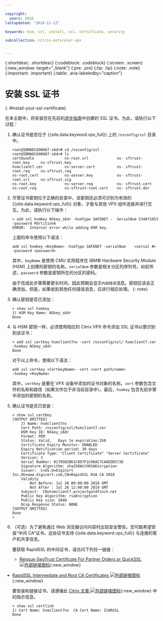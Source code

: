 ```yaml
---

copyright:
  years: 2018
lastupdated: "2018-11-12"

keywords: hsm, ssl, install, ssl, certificate, security

subcollection: citrix-netscaler-vpx


---
```


{:shortdesc: .shortdesc}
{:codeblock: .codeblock}
{:screen: .screen}
{:new_window: target="_blank"}
{:pre: .pre}
{:tip: .tip}
{:note: .note}
{:important: .important}
{:table: .aria-labeledby="caption"}

# 安装 SSL 证书
{: #install-your-ssl-certificate}

在本主题中，将安装您在先前的[逐步指南](/docs/infrastructure/citrix-netscaler-vpx?topic=citrix-netscaler-vpx-deploying-and-configuring-the-ibm-hardware-security-module-hsm-with-citrix-netscaler-vpx)中创建的 SSL 证书。为此，请执行以下过程：

1.	确认证书是否位于 {{site.data.keyword.vpx_full}} 上的 `/nsconfig/ssl` 目录中。

	```
	root@IBMADC690867-s6dr# cd /nsconfig/ssl
	root@IBMADC690867-s6dr# ls
	certbundle              ns-root.srl             ns-	sftrust-root.key     ns-sftrust.key
	hsmclient7.cer          ns-server.cert          ns-	sftrust-root.req     ns-sftrust.req
	ns-root.cert            ns-server.key           ns-	sftrust-root.srl     ns-sftrust.sig
	ns-root.key             ns-server.req           ns-	sftrust.cert
	ns-root.req             ns-sftrust-root.cert    ns-	sftrust.der
	```

2.	尽管证书密钥位于正确的目录中，该密钥还必须可识别为有效的 {{site.data.keyword.vpx_full}} 对象，才能与其他 VPX 组件连接并进行交互。为此，请执行以下操作：

	```
	> add ssl hsmKey NSkey_s6dr -hsmType SAFENET -	SerialNum 534071053 -password P@rtition6
	ERROR:  Internal error while adding HSM key.
	```

	上面的命令使用以下语法：

	```
	add ssl hsmkey <KeyName> -hsmType SAFENET -serialNum 	<serial #> -password <password>
	```

	其中，`keyName` 是使用 CMU 实用程序在 IBM© Hardware Security Module (HSM) 上创建的密钥的名称。`serialNum` 参数是相关分区的序列号。如前所述，`password` 参数是密钥所在的分区的密码。

	由于完成此步骤需要更长时间，因此预期会显示`内部错误`消息。密钥应该会正确添加。但是，如果收到其他任何错误消息，应进行相应处理。
  {: note}

3.	确认密钥是否已添加：

	```
	> show ssl hsmkey
	1) HSM Key Name: NSkey_s6dr
 	Done
	```

4.	与 HSM 密钥一样，必须使用相应的 Citrix VPX 命令添加 SSL 证书以便识别到该证书：

	```
	> add ssl certkey hsmclient7ns -cert /nsconfig/ssl/	hsmclient7.cer -hsmkey NSkey_s6dr
	Done
	```

	对于以上命令，使用以下语法：

	```
	add ssl certkey <CertkeyName> -cert <cert path/name>
	-hsmkey <KeyName>
	```

	其中，`certkey` 是要在 VPX 设备中添加的证书对象的名称。`cert` 参数包含文件的名称和路径（如果文件位于非当前目录中）。最后，`hsmkey` 包含先前步骤中添加的密钥的名称。

5.	确认证书是否已安装：

	```
	> show ssl certKey
	[OUTPUT OMITTED]
		2) Name: hsmclient7ns
		Cert Path: /nsconfig/ssl/hsmclient7.cer
		HSM Key ID: NSkey_s6dr
		Format: PEM
		Status: Valid,   Days to expiration:350
		Certificate Expiry Monitor: ENABLED
		Expiry Notification period: 30 days
		Certificate Type: "Client Certificate" "Server Certificate"
		Version: 3
		Serial Number: 01785B2B61C8D7F1C06AC7CA8EDD573D
		Signature Algorithm: sha256WithRSAEncryption
		Issuer:  C=US,O=DigiCert
	Inc,OU=www.digicert.com,CN=RapidSSL RSA CA 2018
		Validity
			Not Before: Jul 26 00:00:00 2018 GMT
			Not After : Jul 26 12:00:00 2019 GMT
		Subject:  CN=hsmclient7.projectgoldfinch.net
		Public Key Algorithm: rsaEncryption
		Public Key size: 2048
		Ocsp Response Status: NONE
	[OUTPUT OMITTED]
	Done
	>
	```

6.	（可选）为了避免通过 Web 浏览器访问内容时出现安全警告，您可能希望安装“中间 CA”证书。这些证书支持 {{site.data.keyword.vpx_full}} 与连接的客户机共享信息。

	要获取 RapidSSL 的中间证书，请访问下列任一链接：

	* [Reissue GeoTrust Certificate For Partner Orders or QuickSSL ![外部链接图标](../../icons/launch-glyph.svg "外部链接图标")](https://knowledge.digicert.com/solution/SO5989.html){:new_window}
  * [RapidSSL Intermediate and Root CA Certificates ![外部链接图标](../../icons/launch-glyph.svg "外部链接图标")](https://knowledge.digicert.com/generalinformation/INFO1548.html#links){:new_window}

	要安装和链接证书，请遵循此 [Citrix 文章 ![外部链接图标](../../icons/launch-glyph.svg "外部链接图标")](https://support.citrix.com/article/CTX114146){:new_window} 中的指示信息。

	```
	> show ssl certlink
	1) Cert Name: hsmclient7ns  CA Cert Name: ICARSSL
	Done
	```
